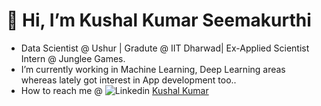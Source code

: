 # 👋 Hi, I’m Kushal Kumar Seemakurthi
- Data Scientist @ Ushur | Gradute @ IIT Dharwad| Ex-Applied Scientist Intern @ Junglee Games.
- I’m currently working in Machine Learning, Deep Learning areas whereas lately got interest in App development too..
- How to reach me @ ![Linkedin](https://i.stack.imgur.com/gVE0j.png) [Kushal Kumar](www.linkedin.com/in/kushal-kumar-57211317b)

<!---
kushal1999seemakurthi/kushal1999seemakurthi is a ✨ special ✨ repository because its `README.md` (this file) appears on your GitHub profile.
You can click the Preview link to take a look at your changes.
--->
